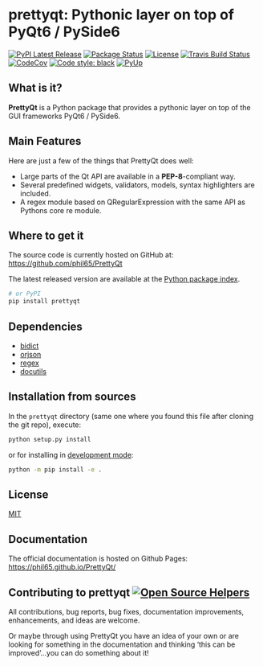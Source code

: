 # prettyqt: Pythonic layer on top of PyQt6 / PySide6
[![PyPI Latest Release](https://img.shields.io/pypi/v/prettyqt.svg)](https://pypi.org/project/prettyqt/)
[![Package Status](https://img.shields.io/pypi/status/prettyqt.svg)](https://pypi.org/project/prettyqt/)
[![License](https://img.shields.io/pypi/l/prettyqt.svg)](https://github.com/phil65/prettyqt/blob/master/LICENSE)
[![Travis Build Status](https://travis-ci.org/phil65/prettyqt.svg?branch=master)](https://travis-ci.org/phil65/prettyqt)
[![CodeCov](https://codecov.io/gh/phil65/PrettyQt/branch/master/graph/badge.svg)](https://codecov.io/gh/phil65/PrettyQt)
[![Code style: black](https://img.shields.io/badge/code%20style-black-000000.svg)](https://github.com/psf/black)
[![PyUp](https://pyup.io/repos/github/phil65/PrettyQt/shield.svg)](https://pyup.io/repos/github/phil65/PrettyQt/)

## What is it?

**PrettyQt** is a Python package that provides a pythonic layer on top of the GUI frameworks PyQt6 / PySide6.

## Main Features
Here are just a few of the things that PrettyQt does well:

  - Large parts of the Qt API are available in a **PEP-8**-compliant way.
  - Several predefined widgets, validators, models, syntax highlighters are included.
  - A regex module based on QRegularExpression with the same API as Pythons core re module.


   [widgets]: https://phil65.github.io/PrettyQt/widgets.html
   [validators]: https://phil65.github.io/PrettyQt/validators.html
   [syntaxhighlighters]: https://phil65.github.io/PrettyQt/syntaxhighlighters.html
   [models]: https://phil65.github.io/PrettyQt/models.html


## Where to get it
The source code is currently hosted on GitHub at:
https://github.com/phil65/PrettyQt

The latest released version are available at the [Python
package index](https://pypi.org/project/prettyqt).

```sh
# or PyPI
pip install prettyqt
```

## Dependencies
- [bidict](https://pypi.org/project/bidict)
- [orjson](https://pypi.org/project/orjson)
- [regex](https://pypi.org/project/regex)
- [docutils](https://pypi.org/project/docutils)


## Installation from sources

In the `prettyqt` directory (same one where you found this file after
cloning the git repo), execute:

```sh
python setup.py install
```

or for installing in [development mode](https://pip.pypa.io/en/latest/reference/pip_install.html#editable-installs):


```sh
python -m pip install -e .
```

## License
[MIT](LICENSE)

## Documentation
The official documentation is hosted on Github Pages: https://phil65.github.io/PrettyQt/

## Contributing to prettyqt [![Open Source Helpers](https://www.codetriage.com/phil65/prettyqt/badges/users.svg)](https://www.codetriage.com/phil65/prettyqt)

All contributions, bug reports, bug fixes, documentation improvements, enhancements, and ideas are welcome.

Or maybe through using PrettyQt you have an idea of your own or are looking for something in the documentation and thinking ‘this can be improved’...you can do something about it!
